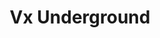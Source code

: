 ---
title: Vx Underground
description: The largest collection of malware source code, samples, and papers on the internet.
url: https://vx-underground.org/
image:
    # url: '/assets/images/cafe.png'
    # alt: 'Cafe'
tags: ['learn', 'malware', 'paper']
pubDate: 2023-11-09
draft: false
---